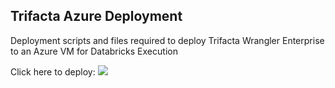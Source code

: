 ## Trifacta Azure Deployment

Deployment scripts and files required to deploy Trifacta Wrangler Enterprise to an Azure VM for Databricks Execution

Click here to deploy:
<a href="https://portal.azure.com/#create/Microsoft.Template/uri/https%3A%2F%2Fraw.githubusercontent.com%2Fmpachineelam%2Fazure-deploy-databricks%2Fmaster%2FmainTemplate.json" target="_blank"><img src="http://azuredeploy.net/deploybutton.png"/></a>
